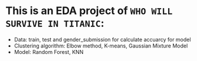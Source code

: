 # This is an EDA project of `WHO WILL SURVIVE IN TITANIC`:
- Data: train, test and gender_submission for calculate accuarcy for model
- Clustering algorithm: Elbow method, K-means, Gaussian Mixture Model
- Model: Random Forest, KNN 

